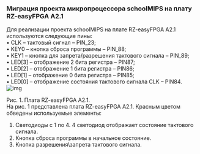 ### Миграция проекта микропроцессора schoolMIPS на плату RZ-easyFPGA A2.1        
Для реализации проекта schoolMIPS на плате RZ-easyFPGA A2.1 используются следующие пины:        
•	CLK – тактовый сигнал – PIN_23;        
•	KEY0 – кнопка сброса программы – PIN_88;        
•	KEY1 – кнопка для запрета/разрешения тактового сигнала – PIN_89;         
•	LED[3] – отображение 2 бита регистра – PIN87;        
•	LED[2] – отображение 1 бита регистра –  PIN86;        
•	LED[1] – отображение 0 бита регистра –  PIN85;        
•	LED[0] – отображение состояния тактового сигнала CLK – PIN84.        
![img](https://github.com/woodywitch/Images/blob/master/1.jpg)
        
Рис. 1. Плата RZ-easyFPGA A2.1.        
На рис. 1 представлена плата RZ-easyFPGA A2.1. Красным цветом обведены используемые элементы:        
1.	Светодиоды с 1 по 4. 4 светодиод отображает состояние тактового сигнала.        
2.	Кнопка сброса программы в начальное состояние.        
3.	Кнопка разрешения\запрета тактового сигнала.       
